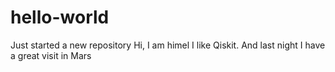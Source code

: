 # hello-world
Just started a new repository
Hi, I am himel
I like Qiskit. And last night I have a great visit in Mars
